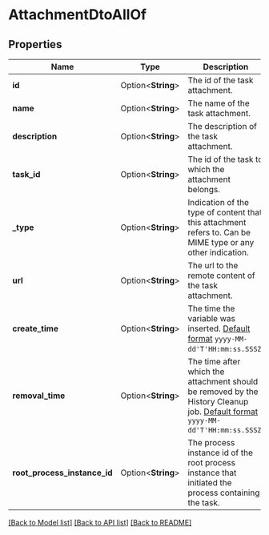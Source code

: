 # AttachmentDtoAllOf

## Properties

Name | Type | Description | Notes
------------ | ------------- | ------------- | -------------
**id** | Option<**String**> | The id of the task attachment. | [optional]
**name** | Option<**String**> | The name of the task attachment. | [optional]
**description** | Option<**String**> | The description of the task attachment. | [optional]
**task_id** | Option<**String**> | The id of the task to which the attachment belongs. | [optional]
**_type** | Option<**String**> | Indication of the type of content that this attachment refers to. Can be MIME type or any other indication. | [optional]
**url** | Option<**String**> | The url to the remote content of the task attachment. | [optional]
**create_time** | Option<**String**> | The time the variable was inserted. [Default format](https://docs.camunda.org/manual/7.13/reference/rest/overview/date-format/) `yyyy-MM-dd'T'HH:mm:ss.SSSZ`. | [optional]
**removal_time** | Option<**String**> | The time after which the attachment should be removed by the History Cleanup job. [Default format](https://docs.camunda.org/manual/7.13/reference/rest/overview/date-format/) `yyyy-MM-dd'T'HH:mm:ss.SSSZ`. | [optional]
**root_process_instance_id** | Option<**String**> | The process instance id of the root process instance that initiated the process containing the task. | [optional]

[[Back to Model list]](../README.md#documentation-for-models) [[Back to API list]](../README.md#documentation-for-api-endpoints) [[Back to README]](../README.md)


